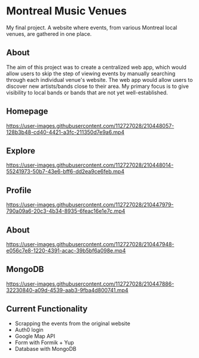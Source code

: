 # Montreal Music Venues
My final project. A website where events, from various Montreal local venues, are gathered in one place.

## About
The aim of this project was to create a centralized web app, which would allow users to skip the step of viewing events by manually searching through each individual venue's website. The web app would allow users to discover new artists/bands close to their area. My primary focus is to give visibility to local bands or bands that are not yet well-established.

## Homepage 
https://user-images.githubusercontent.com/112727028/210448057-128b3b48-cd40-4421-a3fc-211350d7e9a6.mp4

## Explore 
https://user-images.githubusercontent.com/112727028/210448014-55241973-50b7-43e6-bff6-dd2ea9ce6feb.mp4

## Profile
https://user-images.githubusercontent.com/112727028/210447979-790a09a6-20c3-4b34-8935-6feac16e1e7c.mp4

## About
https://user-images.githubusercontent.com/112727028/210447948-e056c7e8-1220-4391-acac-39b5bf6a098e.mp4

## MongoDB
https://user-images.githubusercontent.com/112727028/210447886-32230840-a09d-4539-aab3-9fba4d800741.mp4


## Current Functionality 
- Scrapping the events from the original website
- Auth0 login
- Google Map API
- Form with Formik + Yup
- Database with MongoDB
